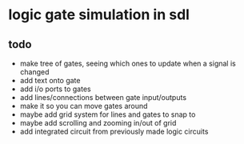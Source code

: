 # logic gate simulation in sdl
## todo
- make tree of gates, seeing which ones to update when a signal is changed
- add text onto gate
- add i/o ports to gates
- add lines/connections between gate input/outputs
- make it so you can move gates around
- maybe add grid system for lines and gates to snap to
- maybe add scrolling and zooming in/out of grid
- add integrated circuit from previously made logic circuits
